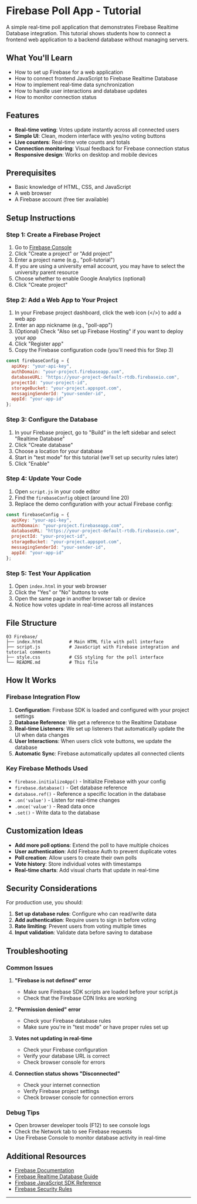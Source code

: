 # Firebase Poll App - Tutorial

A simple real-time poll application that demonstrates Firebase Realtime Database integration. This tutorial shows students how to connect a frontend web application to a backend database without managing servers.

## What You'll Learn

- How to set up Firebase for a web application
- How to connect frontend JavaScript to Firebase Realtime Database
- How to implement real-time data synchronization
- How to handle user interactions and database updates
- How to monitor connection status

## Features

- **Real-time voting**: Votes update instantly across all connected users
- **Simple UI**: Clean, modern interface with yes/no voting buttons
- **Live counters**: Real-time vote counts and totals
- **Connection monitoring**: Visual feedback for Firebase connection status
- **Responsive design**: Works on desktop and mobile devices

## Prerequisites

- Basic knowledge of HTML, CSS, and JavaScript
- A web browser
- A Firebase account (free tier available)

## Setup Instructions

### Step 1: Create a Firebase Project

1. Go to [Firebase Console](https://console.firebase.google.com)
2. Click "Create a project" or "Add project"
3. Enter a project name (e.g., "poll-tutorial")
4. If you are using a university email account, you may have to select the university parent resource
5. Choose whether to enable Google Analytics (optional)
6. Click "Create project"

### Step 2: Add a Web App to Your Project

1. In your Firebase project dashboard, click the web icon (</>) to add a web app
2. Enter an app nickname (e.g., "poll-app")
3. (Optional) Check "Also set up Firebase Hosting" if you want to deploy your app
4. Click "Register app"
5. Copy the Firebase configuration code (you'll need this for Step 3)
   
```javascript
const firebaseConfig = {
  apiKey: "your-api-key",
  authDomain: "your-project.firebaseapp.com",
  databaseURL: "https://your-project-default-rtdb.firebaseio.com",
  projectId: "your-project-id",
  storageBucket: "your-project.appspot.com",
  messagingSenderId: "your-sender-id",
  appId: "your-app-id"
};
```


### Step 3: Configure the Database

1. In your Firebase project, go to "Build" in the left sidebar and select "Realtime Database" 
2. Click "Create database"
3. Choose a location for your database
4. Start in "test mode" for this tutorial (we'll set up security rules later)
5. Click "Enable"

### Step 4: Update Your Code 

1. Open `script.js` in your code editor
2. Find the `firebaseConfig` object (around line 20)
3. Replace the demo configuration with your actual Firebase config:

```javascript
const firebaseConfig = {
  apiKey: "your-api-key",
  authDomain: "your-project.firebaseapp.com",
  databaseURL: "https://your-project-default-rtdb.firebaseio.com",
  projectId: "your-project-id",
  storageBucket: "your-project.appspot.com",
  messagingSenderId: "your-sender-id",
  appId: "your-app-id"
};
```

### Step 5: Test Your Application

1. Open `index.html` in your web browser
2. Click the "Yes" or "No" buttons to vote
3. Open the same page in another browser tab or device
4. Notice how votes update in real-time across all instances

## File Structure

```
03 Firebase/
├── index.html          # Main HTML file with poll interface
├── script.js           # JavaScript with Firebase integration and tutorial comments
├── style.css           # CSS styling for the poll interface
└── README.md           # This file
```

## How It Works

### Firebase Integration Flow

1. **Configuration**: Firebase SDK is loaded and configured with your project settings
2. **Database Reference**: We get a reference to the Realtime Database
3. **Real-time Listeners**: We set up listeners that automatically update the UI when data changes
4. **User Interactions**: When users click vote buttons, we update the database
5. **Automatic Sync**: Firebase automatically updates all connected clients

### Key Firebase Methods Used

- `firebase.initializeApp()` - Initialize Firebase with your config
- `firebase.database()` - Get database reference
- `database.ref()` - Reference a specific location in the database
- `.on('value')` - Listen for real-time changes
- `.once('value')` - Read data once
- `.set()` - Write data to the database

## Customization Ideas

- **Add more poll options**: Extend the poll to have multiple choices
- **User authentication**: Add Firebase Auth to prevent duplicate votes
- **Poll creation**: Allow users to create their own polls
- **Vote history**: Store individual votes with timestamps
- **Real-time charts**: Add visual charts that update in real-time

## Security Considerations

For production use, you should:

1. **Set up database rules**: Configure who can read/write data
2. **Add authentication**: Require users to sign in before voting
3. **Rate limiting**: Prevent users from voting multiple times
4. **Input validation**: Validate data before saving to database

## Troubleshooting

### Common Issues

1. **"Firebase is not defined" error**
   - Make sure Firebase SDK scripts are loaded before your script.js
   - Check that the Firebase CDN links are working

2. **"Permission denied" error**
   - Check your Firebase database rules
   - Make sure you're in "test mode" or have proper rules set up

3. **Votes not updating in real-time**
   - Check your Firebase configuration
   - Verify your database URL is correct
   - Check browser console for errors

4. **Connection status shows "Disconnected"**
   - Check your internet connection
   - Verify Firebase project settings
   - Check browser console for connection errors

### Debug Tips

- Open browser developer tools (F12) to see console logs
- Check the Network tab to see Firebase requests
- Use Firebase Console to monitor database activity in real-time

## Additional Resources

- [Firebase Documentation](https://firebase.google.com/docs)
- [Firebase Realtime Database Guide](https://firebase.google.com/docs/database)
- [Firebase JavaScript SDK Reference](https://firebase.google.com/docs/reference/js)
- [Firebase Security Rules](https://firebase.google.com/docs/database/security)

---
